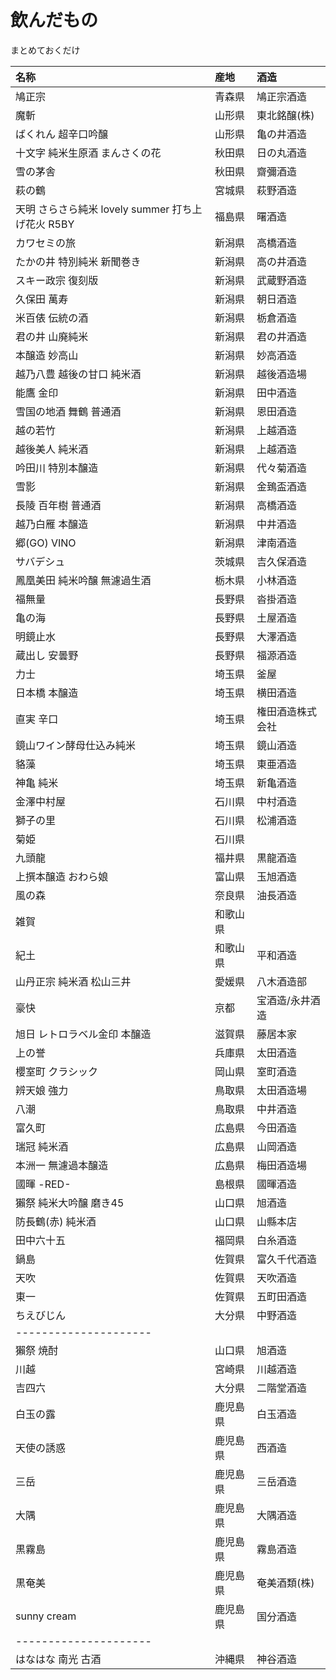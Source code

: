 # 飲んだもの
まとめておくだけ  

| 名称 | 産地 | 酒造 |
| :--- | :--- | :--- |
| 鳩正宗 | 青森県 | 鳩正宗酒造 |
| 魔斬 | 山形県 | 東北銘醸(株) |
| ばくれん 超辛口吟醸 | 山形県 | 亀の井酒造 |
| 十文字 純米生原酒 まんさくの花 | 秋田県 | 日の丸酒造 |
| 雪の茅舎 | 秋田県 | 齋彌酒造 |
| 萩の鶴 | 宮城県 | 萩野酒造 |
| 天明 さらさら純米 lovely summer 打ち上げ花火 R5BY | 福島県 | 曙酒造 |
| カワセミの旅 | 新潟県 | 高橋酒造 |
| たかの井 特別純米 新聞巻き | 新潟県 | 高の井酒造 |
| スキー政宗 復刻版 | 新潟県 | 武蔵野酒造 |
| 久保田 萬寿 | 新潟県 | 朝日酒造 |
| 米百俵 伝統の酒 | 新潟県 | 栃倉酒造 |
| 君の井 山廃純米 | 新潟県 | 君の井酒造 |
| 本醸造 妙高山 | 新潟県 | 妙高酒造 |
| 越乃八豊 越後の甘口 純米酒 | 新潟県 | 越後酒造場 |
| 能鷹 金印 | 新潟県 | 田中酒造 |
| 雪国の地酒 舞鶴 普通酒 | 新潟県 | 恩田酒造 |
| 越の若竹 | 新潟県 | 上越酒造 |
| 越後美人 純米酒 | 新潟県 | 上越酒造 |
| 吟田川 特別本醸造 | 新潟県 | 代々菊酒造 |
| 雪影 | 新潟県 | 金鵄盃酒造 |
| 長陵 百年樹 普通酒 | 新潟県 | 高橋酒造 |
| 越乃白雁 本醸造 | 新潟県 | 中井酒造 |
| 郷(GO) VINO | 新潟県 | 津南酒造 |
| サバデシュ | 茨城県 | 吉久保酒造 |
| 鳳凰美田 純米吟醸 無濾過生酒 | 栃木県 | 小林酒造 |
| 福無量 | 長野県 | 沓掛酒造 |
| 亀の海 | 長野県 | 土屋酒造 |
| 明鏡止水 | 長野県 | 大澤酒造 |
| 蔵出し 安曇野 | 長野県 | 福源酒造 |
| 力士 | 埼玉県 | 釜屋 |
| 日本橋 本醸造 | 埼玉県 | 横田酒造 |
| 直実 辛口 | 埼玉県 | 権田酒造株式会社 |
| 鏡山ワイン酵母仕込み純米 | 埼玉県 | 鏡山酒造 |
| 貉藻 | 埼玉県 | 東亜酒造 |
| 神亀 純米 | 埼玉県 | 新亀酒造 |
| 金澤中村屋 | 石川県 | 中村酒造 |
| 獅子の里 | 石川県 | 松浦酒造 |
| 菊姫 | 石川県 ||
| 九頭龍 | 福井県 | 黒龍酒造 |
| 上撰本醸造 おわら娘 | 富山県 | 玉旭酒造 |
| 風の森 | 奈良県 | 油長酒造 |
| 雑賀 | 和歌山県 | |
| 紀土 | 和歌山県 | 平和酒造 |
| 山丹正宗 純米酒 松山三井 | 愛媛県 | 八木酒造部 |
| 豪快 | 京都 | 宝酒造/永井酒造 |
| 旭日 レトロラベル金印 本醸造 | 滋賀県 | 藤居本家 |
| 上の誉 | 兵庫県 | 太田酒造 |
| 櫻室町 クラシック | 岡山県 | 室町酒造 |
| 辨天娘 強力 | 鳥取県 | 太田酒造場 |
| 八潮 | 鳥取県 | 中井酒造 |
| 富久町 | 広島県 | 今田酒造 |
| 瑞冠 純米酒 | 広島県 | 山岡酒造 |
| 本洲一 無濾過本醸造 | 広島県 | 梅田酒造場 |
| 國暉 -RED- | 島根県 | 國暉酒造 |
| 獺祭 純米大吟醸 磨き45 | 山口県 | 旭酒造 |
| 防長鶴(赤) 純米酒 | 山口県 | 山縣本店 |
| 田中六十五 | 福岡県 | 白糸酒造 |
| 鍋島 | 佐賀県 | 富久千代酒造 |
| 天吹 | 佐賀県 | 天吹酒造 |
| 東一 | 佐賀県 | 五町田酒造 |
| ちえびじん | 大分県 | 中野酒造 |
| --------------------- |||
| 獺祭 焼酎 | 山口県 | 旭酒造 |
| 川越 | 宮崎県 | 川越酒造 |
| 吉四六 | 大分県 | 二階堂酒造 |
| 白玉の露 | 鹿児島県 | 白玉酒造 |
| 天使の誘惑 | 鹿児島県 | 西酒造 |
| 三岳 | 鹿児島県 | 三岳酒造 |
| 大隅 | 鹿児島県 | 大隅酒造 |
| 黒霧島 | 鹿児島県 | 霧島酒造 |
| 黒奄美 | 鹿児島県 | 奄美酒類(株) |
| sunny cream | 鹿児島県 | 国分酒造 |
| --------------------- |||
| はなはな 南光 古酒 | 沖縄県 | 神谷酒造 |